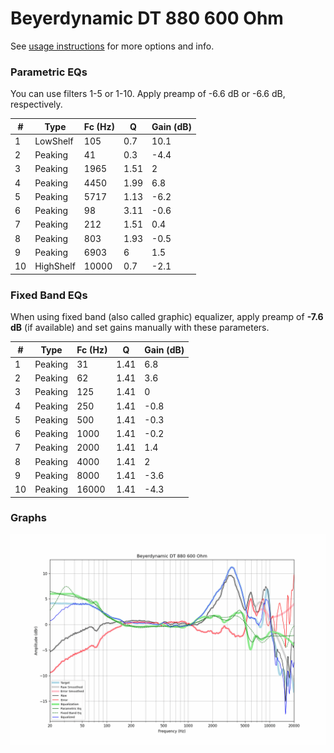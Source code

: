 # Beyerdynamic DT 880 600 Ohm
See [usage instructions](https://github.com/jaakkopasanen/AutoEq#usage) for more options and info.

### Parametric EQs
You can use filters 1-5 or 1-10. Apply preamp of -6.6 dB or -6.6 dB, respectively.

|   # | Type      |   Fc (Hz) |    Q |   Gain (dB) |
|-----|-----------|-----------|------|-------------|
|   1 | LowShelf  |       105 | 0.7  |        10.1 |
|   2 | Peaking   |        41 | 0.3  |        -4.4 |
|   3 | Peaking   |      1965 | 1.51 |         2   |
|   4 | Peaking   |      4450 | 1.99 |         6.8 |
|   5 | Peaking   |      5717 | 1.13 |        -6.2 |
|   6 | Peaking   |        98 | 3.11 |        -0.6 |
|   7 | Peaking   |       212 | 1.51 |         0.4 |
|   8 | Peaking   |       803 | 1.93 |        -0.5 |
|   9 | Peaking   |      6903 | 6    |         1.5 |
|  10 | HighShelf |     10000 | 0.7  |        -2.1 |

### Fixed Band EQs
When using fixed band (also called graphic) equalizer, apply preamp of **-7.6 dB** (if available) and set gains manually with these parameters.

|   # | Type    |   Fc (Hz) |    Q |   Gain (dB) |
|-----|---------|-----------|------|-------------|
|   1 | Peaking |        31 | 1.41 |         6.8 |
|   2 | Peaking |        62 | 1.41 |         3.6 |
|   3 | Peaking |       125 | 1.41 |         0   |
|   4 | Peaking |       250 | 1.41 |        -0.8 |
|   5 | Peaking |       500 | 1.41 |        -0.3 |
|   6 | Peaking |      1000 | 1.41 |        -0.2 |
|   7 | Peaking |      2000 | 1.41 |         1.4 |
|   8 | Peaking |      4000 | 1.41 |         2   |
|   9 | Peaking |      8000 | 1.41 |        -3.6 |
|  10 | Peaking |     16000 | 1.41 |        -4.3 |

### Graphs
![](./Beyerdynamic%20DT%20880%20600%20Ohm.png)
